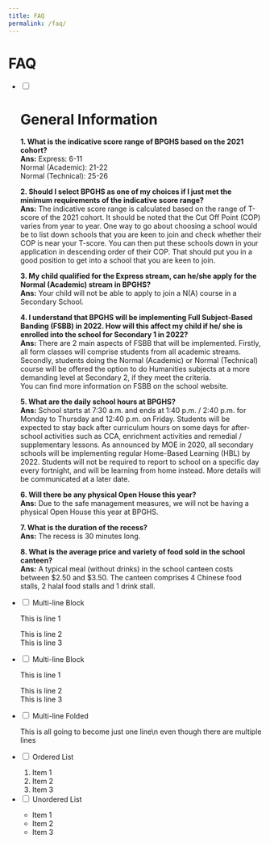 ```yaml
---
title: FAQ
permalink: /faq/
---
```

# FAQ

<ul class="jekyllcodex_accordion">
  <li>
    <input type="checkbox" id="accordion1">
    <label for="accordion1"><h1>General Information</h1></label>
    <div>
			<p><strong>1. What is the indicative score range of BPGHS based on the 2021 cohort?</strong><br><strong>Ans:</strong> Express: 6-11 <br> Normal (Academic): 21-22 <br> Normal (Technical): 25-26</p>
      <p><strong>2. Should I select BPGHS as one of my choices if I just met the minimum requirements of the indicative score range?</strong><br><strong>Ans:</strong> The indicative score range is calculated based on the range of T-score of the 2021 cohort. It should be noted that the Cut Off Point (COP) varies from year to year. One way to go about choosing a school would be to list down schools that you are keen to join and check whether their COP is near your T-score. You can then put these schools down in your application in descending order of their COP. That should put you in a good position to get into a school that you are keen to join.</p>
			<p><strong> 3. My child qualified for the Express stream, can he/she apply for the Normal (Academic) stream in BPGHS?</strong><br><strong>Ans:</strong> Your child will not be able to apply to join a N(A) course in a Secondary School.</p>
			<p><strong>4. I understand that BPGHS will be implementing Full Subject-Based Banding (FSBB) in 2022. How will this affect my child if he/ she is enrolled into the school for Secondary 1 in 2022?</strong><br><strong>Ans:</strong> There are 2 main aspects of FSBB that will be implemented. Firstly, all form classes will comprise students from all academic streams. Secondly, students doing the Normal (Academic) or Normal (Technical) course will be offered the option to do Humanities subjects at a more demanding level at Secondary 2, if they meet the criteria. <br>You can find more information on FSBB on the school website.</p>
			<p><strong>5. What are the daily school hours at BPGHS?</strong><br><strong>Ans:</strong> School starts at 7:30 a.m. and ends at 1:40 p.m. / 2:40 p.m. for Monday to Thursday and 12:40 p.m. on Friday. Students will be expected to stay back after curriculum hours on some days for after-school activities such as CCA, enrichment activities and remedial / supplementary lessons. As announced by MOE in 2020, all secondary schools will be implementing regular Home-Based Learning (HBL) by 2022. Students will not be required to report to school on a specific day every fortnight, and will be learning from home instead. More details will be communicated at a later date.</p>
			<p><strong>6. Will there be any physical Open House this year?</strong><br><strong>Ans:</strong> Due to the safe management measures, we will not be having a physical Open House this year at BPGHS.</p>
			<p><strong>7. What is the duration of the recess?</strong><br><strong>Ans:</strong> The recess is 30 minutes long.</p>
			<p><strong>8. What is the average price and variety of food sold in the school canteen?</strong><br><strong>Ans:</strong> A typical meal (without drinks) in the school canteen costs between $2.50 and $3.50. The canteen comprises 4 Chinese food stalls, 2 halal food stalls and 1 drink stall.</p>
    </div>
  </li>
	<li>
    <input type="checkbox" id="accordion2">
    <label for="accordion2">Multi-line Block</label>
    <div>
      <p>This is line 1</p>
      <p>This is line 2<br>
        This is line 3</p>
    </div>
  </li>
	<li>
    <input type="checkbox" id="accordion3">
    <label for="accordion2">Multi-line Block</label>
    <div>
      <p>This is line 1</p>
      <p>This is line 2<br>
        This is line 3</p>
    </div>
  </li>
  <li>
    <input type="checkbox" id="accordion3">
    <label for="accordion3">Multi-line Folded</label>
    <div>
      <p>
        This is all going
        to become just one line\n even though there are multiple lines
      </p>
    </div>
  </li>
  <li>
    <input type="checkbox" id="accordion4">
    <label for="accordion4">Ordered List</label>
    <div>
      <ol>
        <li>Item 1</li>
        <li>Item 2</li>        <li>Item 3</li>
      </ol>
    </div>
  </li>
    
  <li>
    <input type="checkbox" id="accordion5">
    <label for="accordion5">Unordered List</label>
    <div>
      <ul>
        <li>Item 1</li>
        <li>Item 2</li>
        <li>Item 3</li>
      </ul>
    </div>
  </li>
</ul>